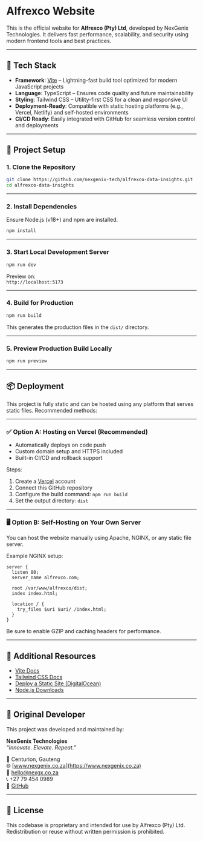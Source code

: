 
# Alfrexco Website

This is the official website for **Alfrexco (Pty) Ltd**, developed by NexGenix Technologies. It delivers fast performance, scalability, and security using modern frontend tools and best practices.

---

## 🔧 Tech Stack

- **Framework**: [Vite](https://vitejs.dev/) – Lightning-fast build tool optimized for modern JavaScript projects
- **Language**: TypeScript – Ensures code quality and future maintainability
- **Styling**: Tailwind CSS – Utility-first CSS for a clean and responsive UI
- **Deployment-Ready**: Compatible with static hosting platforms (e.g., Vercel, Netlify) and self-hosted environments
- **CI/CD Ready**: Easily integrated with GitHub for seamless version control and deployments

---

## 🚀 Project Setup

### 1. Clone the Repository

```bash
git clone https://github.com/nexgenix-tech/alfrexco-data-insights.git
cd alfrexco-data-insights
```

---

### 2. Install Dependencies

Ensure Node.js (v18+) and npm are installed.

```bash
npm install
```

---

### 3. Start Local Development Server

```bash
npm run dev
```

Preview on:  
`http://localhost:5173`

---

### 4. Build for Production

```bash
npm run build
```

This generates the production files in the `dist/` directory.

---

### 5. Preview Production Build Locally

```bash
npm run preview
```

---

## 📦 Deployment

This project is fully static and can be hosted using any platform that serves static files. Recommended methods:

---

### ✅ Option A: Hosting on Vercel (Recommended)

- Automatically deploys on code push
- Custom domain setup and HTTPS included
- Built-in CI/CD and rollback support

Steps:
1. Create a [Vercel](https://vercel.com) account
2. Connect this GitHub repository
3. Configure the build command: `npm run build`
4. Set the output directory: `dist`

---

### 🖥 Option B: Self-Hosting on Your Own Server

You can host the website manually using Apache, NGINX, or any static file server.

Example NGINX setup:

```nginx
server {
  listen 80;
  server_name alfrexco.com;

  root /var/www/alfrexco/dist;
  index index.html;

  location / {
    try_files $uri $uri/ /index.html;
  }
}
```

Be sure to enable GZIP and caching headers for performance.

---

## 🧠 Additional Resources

- [Vite Docs](https://vitejs.dev/guide/)
- [Tailwind CSS Docs](https://tailwindcss.com/docs)
- [Deploy a Static Site (DigitalOcean)](https://www.digitalocean.com/community/tutorials/how-to-deploy-a-static-website)
- [Node.js Downloads](https://nodejs.org/)

---

## 🤝 Original Developer

This project was developed and maintained by:

**NexGenix Technologies**  
_“Innovate. Elevate. Repeat.”_

📍 Centurion, Gauteng  
🌐 [www.nexgenix.co.za](https://www.nexgenix.co.za)  
📧 hello@nexgx.co.za  
📞 +27 79 454 0989  
🔗 [GitHub](https://github.com/nexgenix-tech)

---

## 🔐 License

This codebase is proprietary and intended for use by Alfrexco (Pty) Ltd. Redistribution or reuse without written permission is prohibited.
